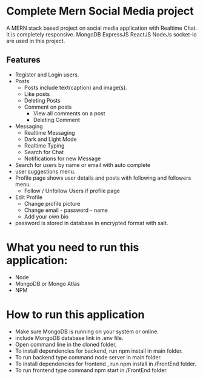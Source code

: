 # Complete Mern Social Media project

A MERN stack based project on social media application with Realtime Chat. It is completely responsive. MongoDB ExpressJS ReactJS NodeJs socket-io are used in this project.


## Features

- Register and Login users.
- Posts
  - Posts include text(caption) and image(s).
  - Like posts
  - Deleting Posts
  - Comment on posts
     - View all comments on a post
     - Deleting Comment
- Messaging 
   - Realtime Messaging
   - Dark and Light Mode
   - Realtime Typing
   - Search for Chat
   - Notifications for new Message
- Search for users by name or email with auto complete
- user suggestions menu.
- Profile page shows user details and posts with following and followers menu.
  - Follow / Unfollow Users if profile page
- Edit Profile
  - Change profile picture
  - Change email - password - name
  - Add your own bio
- password is stored in database in encrypted format with salt.

# What you need to run this application:

- Node
- MongoDB or Mongo Atlas
- NPM

# How to run this application

- Make sure MongoDB is running on your system or online.
- include MongoDB database link in .env file.
- Open command line in the cloned folder,
- To install dependencies for backend, run npm install in main folder.
- To run backend type command node server in main folder.
- To install dependencies for frontend , run npm install in /FrontEnd folder.
- To run frontend type command npm start in /FrontEnd folder.

